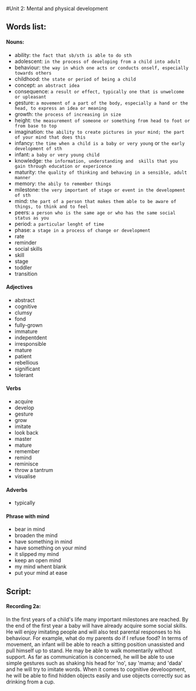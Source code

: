 #Unit 2: Mental and physical development

## Words list:

#### Nouns:

- ability: `the fact that sb/sth is able to do sth`
- adolescent: `in the process of developing from a child into adult`
- behaviour: `the way in which one acts or conducts onself, especially towards others`
- childhood: `the state or period of being a child`
- concept: `an abstract idea`
- consequence: `a result or effect, typically one that is unwelcome or upleasant`
- gesture: `a movement of a part of the body, especially a hand or the head, to express an idea or meaning`
- growth: `the process of increasing in size`
- height: `the measurement of someone or something from head to foot or from base to top`
- imagination: `the ability to create pictures in your mind; the part of your mind that does this`
- infancy: `the time when a child is a baby or very young` or `the early development of sth`
- infant: `a baby or very young child`
- knowledge: `the information, understanding and  skills that you gain through education or expericence`
- maturity: `the quality of thinking and behaving in a sensible, adult manner`
- memory: `the abily to remember things`
- milestone: `the very important of stage or event in the development of sth`
- mind: `the part of a person that makes them able to be aware of things, to think and to feel`
- peers: `a person who is the same age or who has the same social status as you`
- period: `a particular lenght of time`
- phase: `a stage in a process of change or development`
- rate
- reminder
- social skills
- skill
- stage
- toddler
- transition


#### Adjectives

- abstract
- cognitive
- clumsy
- fond
- fully-grown
- immature
- indepentdent
- irresponsible
- mature
- patient
- rebellious
- significant
- tolerant

#### Verbs

- acquire
- develop
- gesture
- grow
- imitate
- look back
- master
- mature
- remember
- remind
- reminisce
- throw a tantrum
- visualise

#### Adverbs
- typically

#### Phrase with mind

- bear in mind
- broaden the mind
- have something in mind
- have something on your mind
- it slipped my mind
- keep an open mind
- my mind whent blank
- put your mind at ease


## Script:

#### Recording 2a:

In the first years of a child's life many important milestones are reached. By the end of the first year a baby will have already acquire some social skills. He will enjoy imitating people and will also test parental responses to his behaviour. For example, what do my parents do if I refuse food? In terms of movement, an infant will be able to reach a sitting position unassisted and pull himself up to stand. He may be able to walk momentarily without support. As far as communication is concerned, he will be able to use simple gestures such as shaking his head for 'no', say 'mama; and 'dada' and he will try to imitate words. When it comes to cognitive develoopment, he will be able to find hidden objects easily and use objects correctly suc as drinking from a cup.
